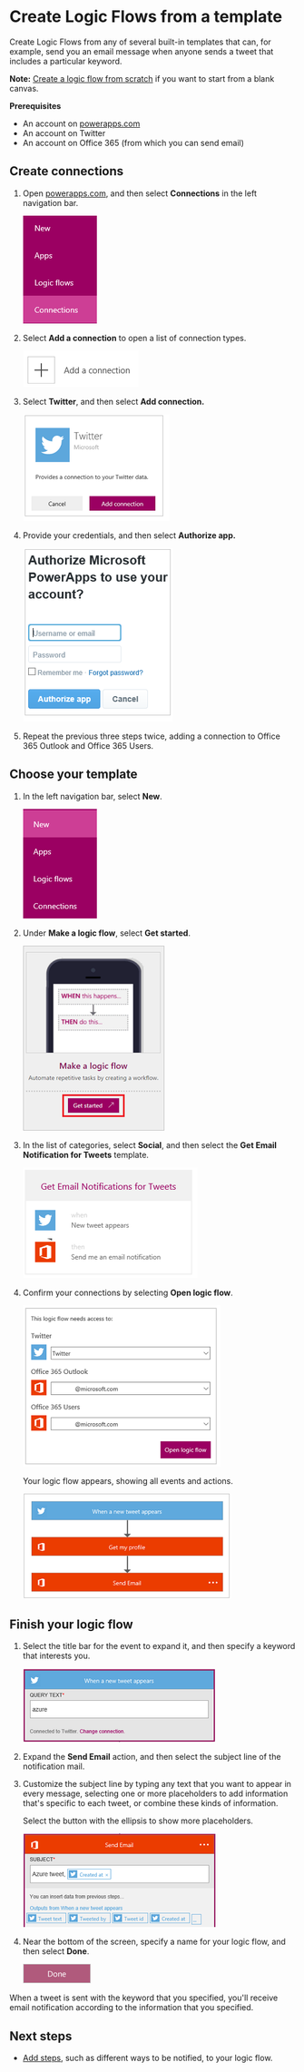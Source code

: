 <properties
    pageTitle="Create Logic Flows from a template | Microsoft PowerApps"
    description="Create Logic Flows from any of several built-in templates."
    services=""
    suite="powerapps"
    documentationCenter="na"
    authors="stepsic-microsoft-com"
    manager="dwrede"
    editor=""
    tags=""
 />

<tags
  ms.service="powerapps"
    ms.devlang="na"
    ms.topic="article"
    ms.tgt_pltfrm="na"
    ms.workload="na"
    ms.date="11/14/2015"
   ms.author="stepsic"/>

# Create Logic Flows from a template #
Create Logic Flows from any of several built-in templates that can, for example, send you an email message when anyone sends a tweet that includes a particular keyword.

**Note:** [Create a logic flow from scratch](get-started-logic-flow.md) if you want to start from a blank canvas.

**Prerequisites**

- An account on [powerapps.com](http://go.microsoft.com/fwlink/?LinkId=708209)
- An account on Twitter
- An account on Office 365 (from which you can send email)

## Create connections ##
1. Open [powerapps.com](http://go.microsoft.com/fwlink/?LinkId=708209), and then select **Connections** in the left navigation bar.

	![Connections option in the left navigation bar](./media/get-started-logic-template/file-connections.png)

1. Select **Add a connection** to open a list of connection types.

	![Option to add a connection](./media/get-started-logic-template/add-connection.png)

1. Select **Twitter**, and then select **Add connection.**

	![Option to add a Twitter connection](./media/get-started-logic-template/add-twitter.png)

1. Provide your credentials, and then select **Authorize app.**

	![Option to add a Twitter connection](./media/get-started-logic-template/authorize-twitter.png)

1. Repeat the previous three steps twice, adding a connection to Office 365 Outlook and Office 365 Users.

## Choose your template

1. In the left navigation bar, select **New**.

	![New option in the left navigation bar](./media/get-started-logic-template/file-new.png)

1. Under **Make a logic flow**, select **Get started**.

	![Create a flow](./media/get-started-logic-template/landingpage.png)

1. In the list of categories, select **Social**, and then select the **Get Email Notification for Tweets** template.

	![New option in the left navigation bar](./media/get-started-logic-template/select-template.png)

1. Confirm your connections by selecting **Open logic flow**.

	![List of connections that the template requires](./media/get-started-logic-template/confirm-connections.png)

	Your logic flow appears, showing all events and actions.

	![Default events and actions from template](./media/get-started-logic-template/template-default.png)

## Finish your logic flow ##

1. Select the title bar for the event to expand it, and then specify a keyword that interests you.

	![Specify keyword for tweets](./media/get-started-logic-template/specify-keyword.png)

1. Expand the **Send Email** action, and then select the subject line of the notification mail.

1. Customize the subject line by typing any text that you want to appear in every message, selecting one or more placeholders to add information that's specific to each tweet, or combine these kinds of information.

 	Select the button with the ellipsis to show more placeholders.

	![Customize the subject line of the notification mail](./media/get-started-logic-template/customize-subject.png)

1. Near the bottom of the screen, specify a name for your logic flow, and then select **Done**.

	![Done button](./media/get-started-logic-template/done.png)

When a tweet is sent with the keyword that you specified, you'll receive email notification according to the information that you specified.

## Next steps ##

- [Add steps](multi-step-logic-flow.md), such as different ways to be notified, to your logic flow.
